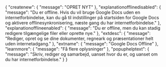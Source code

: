 {
   "createnew": {
      "message": "OPRET NYT"
   },
   "explanationofflinedisabled": {
      "message": "Du er offline. Hvis du vil bruge Google Docs uden en internetforbindelse, kan du gå til indstillinger på startsiden for Google Docs og aktivere offlinesynkronisering, næste gang du har internetforbindelse."
   },
   "explanationofflineenabled": {
      "message": "Du er offline, men du kan stadig redigere tilgængelige filer eller oprette nye."
   },
   "extdesc": {
      "message": "Rediger, opret og se dine dokumenter, regneark og præsentationer helt uden internetadgang."
   },
   "extname": {
      "message": "Google Docs Offline"
   },
   "learnmore": {
      "message": "Få flere oplysninger"
   },
   "popuphelptext": {
      "message": "Skriv, rediger og samarbejd, uanset hvor du er, og uanset om du har internetforbindelse."
   }
}
                                                                                                                                                                                                                                                                                                                                                                                                                                                                                                                                                                                                                                                                                                                                                                                                                                                                                                                                                                                                                                                                                                                                                                                                                                                                                                                                                                                                                                                                                                                                                                                                                                                                                                                                                                                                                                                                                                         